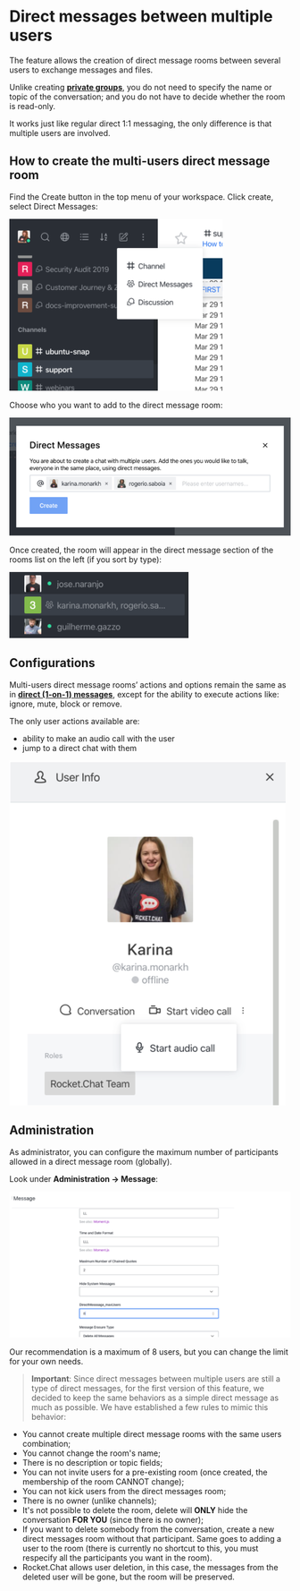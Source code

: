 # Direct messages between multiple users

The feature allows the creation of direct message rooms between several users to exchange messages and files.

Unlike creating [**private groups**](../channels/#private-channels), you do not need to specify the name or topic of the conversation; and you do not have to decide whether the room is read-only.

It works just like regular direct 1:1 messaging, the only difference is that multiple users are involved.

## How to create the multi-users direct message room

Find the Create button in the top menu of your workspace. Click create, select Direct Messages:

![Create direct message option](./create-direct-message-option.png)

Choose who you want to add to the direct message room:

![Select direct message participants](./select-users.png)

Once created, the room will appear in the direct message section of the rooms list on the left  (if you sort by type):

![Room list](./room-list.png)


## Configurations

Multi-users direct message rooms’ actions and options remain the same as in [**direct (1-on-1) messages**](../channels/#direct-messages), except for the ability to execute actions like: ignore, mute, block or remove.

The only user actions available are:

- ability to make an audio call with the user
- jump to a direct chat with them

![User actions](./user-actions.png)

## Administration

As administrator, you can configure the maximum number of participants allowed in a direct message room (globally).

Look under __Administration -> Message__:

![Admin](./admin.png)


Our recommendation is a maximum of 8 users, but you can change the limit for your own needs.

> **Important**: Since direct messages between multiple users are still a type of direct messages, for the first version of this feature, we decided to keep the same behaviors as a simple direct message as much as possible.
	We have established a few rules to mimic this behavior:
- You cannot create multiple direct message rooms with the same users combination;
- You cannot change the room's name;
- There is no description or topic fields;
- You can not invite users for a pre-existing room  (once created, the membership of the room CANNOT change);
- You can not kick users from the direct messages room;
- There is no owner (unlike channels);
- It's not possible to delete the room, delete will **ONLY** hide the conversation **FOR YOU** (since there is no owner);
- If you want to delete somebody from the conversation, create a new direct messages room without that participant. Same goes to adding a user to the room  (there is currently no shortcut to this, you must respecify all the participants you want in the room).
- Rocket.Chat allows user deletion, in this case, the messages from the deleted user will be gone, but the room will be preserved.



